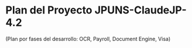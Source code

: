 # Plan del Proyecto JPUNS-ClaudeJP-4.2
(Plan por fases del desarrollo: OCR, Payroll, Document Engine, Visa)
